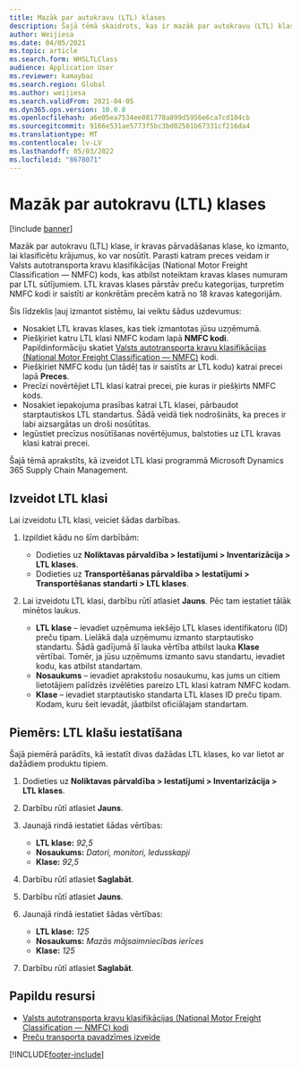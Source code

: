 ```yaml
---
title: Mazāk par autokravu (LTL) klases
description: Šajā tēmā skaidrots, kas ir mazāk par autokravu (LTL) klases, un apraksta, kā to iestatīt sistēmā Microsoft Dynamics 365 Supply Chain Management.
author: Weijiesa
ms.date: 04/05/2021
ms.topic: article
ms.search.form: WHSLTLClass
audience: Application User
ms.reviewer: kamaybac
ms.search.region: Global
ms.author: weijiesa
ms.search.validFrom: 2021-04-05
ms.dyn365.ops.version: 10.0.8
ms.openlocfilehash: a6e05ea7534ee081778a899d5956e6ca7cd104cb
ms.sourcegitcommit: 9166e531ae5773f5bc3bd02501b67331cf216da4
ms.translationtype: MT
ms.contentlocale: lv-LV
ms.lasthandoff: 05/03/2022
ms.locfileid: "8678071"
---
```

# <a name="less-than-truckload-ltl-classes"></a>Mazāk par autokravu (LTL) klases

[!include [banner](../includes/banner.md)]

Mazāk par autokravu (LTL) klase, ir kravas pārvadāšanas klase, ko izmanto, lai klasificētu krājumus, ko var nosūtīt. Parasti katram preces veidam ir Valsts autotransporta kravu klasifikācijas (National Motor Freight Classification — NMFC) kods, kas atbilst noteiktam kravas klases numuram par LTL sūtījumiem. LTL kravas klases pārstāv preču kategorijas, turpretim NMFC kodi ir saistīti ar konkrētām precēm katrā no 18 kravas kategorijām.

Šis līdzeklis ļauj izmantot sistēmu, lai veiktu šādus uzdevumus:

- Nosakiet LTL kravas klases, kas tiek izmantotas jūsu uzņēmumā.
- Piešķiriet katru LTL klasi NMFC kodam lapā **NMFC kodi**. Papildinformāciju skatiet [Valsts autotransporta kravu klasifikācijas (National Motor Freight Classification — NMFC)](nmfc-codes.md) kodi.
- Piešķiriet NMFC kodu (un tādēļ tas ir saistīts ar LTL kodu) katrai precei lapā **Preces**.
- Precīzi novērtējiet LTL klasi katrai precei, pie kuras ir piešķirts NMFC kods.
- Nosakiet iepakojuma prasības katrai LTL klasei, pārbaudot starptautiskos LTL standartus. Šādā veidā tiek nodrošināts, ka preces ir labi aizsargātas un droši nosūtītas.
- Iegūstiet precīzus nosūtīšanas novērtējumus, balstoties uz LTL kravas klasi katrai precei.

Šajā tēmā aprakstīts, kā izveidot LTL klasi programmā Microsoft Dynamics 365 Supply Chain Management.

## <a name="create-an-ltl-class"></a>Izveidot LTL klasi

Lai izveidotu LTL klasi, veiciet šādas darbības.

1. Izpildiet kādu no šīm darbībām:

    - Dodieties uz **Noliktavas pārvaldība \> Iestatījumi \> Inventarizācija \> LTL klases**.
    - Dodieties uz **Transportēšanas pārvaldība \> Iestatījumi \> Transportēšanas standarti \> LTL klases**.

2. Lai izveidotu LTL klasi, darbību rūtī atlasiet **Jauns**. Pēc tam iestatiet tālāk minētos laukus.

    - **LTL klase** – ievadiet uzņēmuma iekšējo LTL klases identifikatoru (ID) preču tipam. Lielākā daļa uzņēmumu izmanto starptautisko standartu. Šādā gadījumā šī lauka vērtība atbilst lauka **Klase** vērtībai. Tomēr, ja jūsu uzņēmums izmanto savu standartu, ievadiet kodu, kas atbilst standartam.
    - **Nosaukums** – ievadiet aprakstošu nosaukumu, kas jums un citiem lietotājiem palīdzēs izvēlēties pareizo LTL klasi katram NMFC kodam.
    - **Klase** – ievadiet starptautisko standarta LTL klases ID preču tipam. Kodam, kuru šeit ievadāt, jāatbilst oficiālajam standartam.

## <a name="example-set-up-ltl-classes"></a>Piemērs: LTL klašu iestatīšana

Šajā piemērā parādīts, kā iestatīt divas dažādas LTL klases, ko var lietot ar dažādiem produktu tipiem.

1. Dodieties uz **Noliktavas pārvaldība \> Iestatījumi \> Inventarizācija \> LTL klases**.
1. Darbību rūtī atlasiet **Jauns**.
1. Jaunajā rindā iestatiet šādas vērtības:

    - **LTL klase:** *92,5*
    - **Nosaukums:** *Datori, monitori, ledusskapji*
    - **Klase:** *92,5*

1. Darbību rūtī atlasiet **Saglabāt**.
1. Darbību rūtī atlasiet **Jauns**.
1. Jaunajā rindā iestatiet šādas vērtības:

    - **LTL klase:** *125*
    - **Nosaukums:** *Mazās mājsaimniecības ierīces*
    - **Klase:** *125*

1. Darbību rūtī atlasiet **Saglabāt**.

## <a name="additional-resources"></a>Papildu resursi

- [Valsts autotransporta kravu klasifikācijas (National Motor Freight Classification — NMFC) kodi](nmfc-codes.md)
- [Preču transporta pavadzīmes izveide](create-bill-of-lading.md)

[!INCLUDE[footer-include](../../includes/footer-banner.md)]
